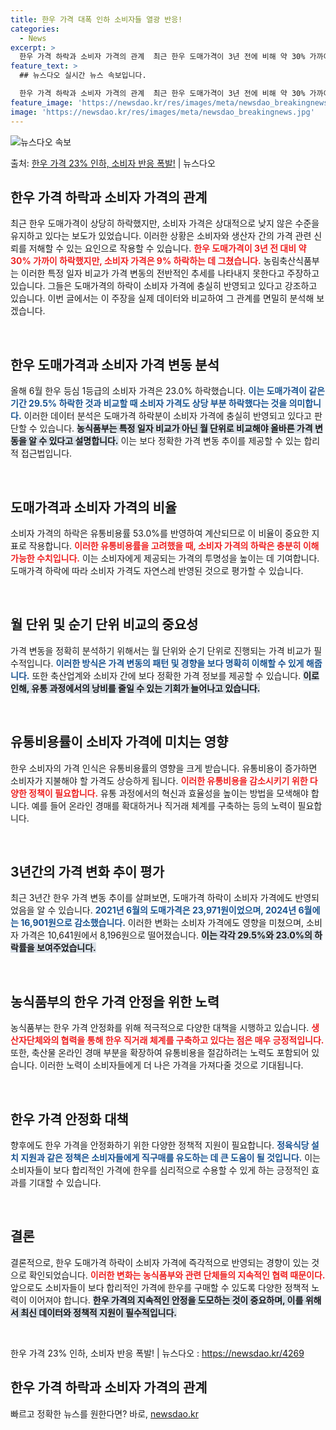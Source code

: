 ```yaml
---
title: 한우 가격 대폭 인하 소비자들 열광 반응!
categories:
  - News
excerpt: >
  한우 가격 하락과 소비자 가격의 관계  최근 한우 도매가격이 3년 전에 비해 약 30% 가까이 폭락한 반면,…
feature_text: >
  ## 뉴스다오 실시간 뉴스 속보입니다.

  한우 가격 하락과 소비자 가격의 관계  최근 한우 도매가격이 3년 전에 비해 약 30% 가까이 폭락한 반면,…
feature_image: 'https://newsdao.kr/res/images/meta/newsdao_breakingnews.jpg'
image: 'https://newsdao.kr/res/images/meta/newsdao_breakingnews.jpg'
---
```


![뉴스다오 속보](https://newsdao.kr/res/images/meta/newsdao_breakingnews.jpg)

<p>출처: <a href="https://newsdao.kr/4269" rel="dofollow">한우 가격 23% 인하, 소비자 반응 폭발!</a> | 뉴스다오</p>

<h2 data-ke-size="size26">한우 가격 하락과 소비자 가격의 관계</h2>

<p data-ke-size="size16">최근 한우 도매가격이 상당히 하락했지만, 소비자 가격은 상대적으로 낮지 않은 수준을 유지하고 있다는 보도가 있었습니다. 이러한 상황은 소비자와 생산자 간의 가격 관련 신뢰를 저해할 수 있는 요인으로 작용할 수 있습니다. <b><span style="color: #ee2323;">한우 도매가격이 3년 전 대비 약 30% 가까이 하락했지만, 소비자 가격은 9% 하락하는 데 그쳤습니다.</span></b> 농림축산식품부는 이러한 특정 일자 비교가 가격 변동의 전반적인 추세를 나타내지 못한다고 주장하고 있습니다. 그들은 도매가격의 하락이 소비자 가격에 충실히 반영되고 있다고 강조하고 있습니다. 이번 글에서는 이 주장을 실제 데이터와 비교하여 그 관계를 면밀히 분석해 보겠습니다.</p>

<p data-ke-size="size16">&nbsp;</p>

<h2 data-ke-size="size26">한우 도매가격과 소비자 가격 변동 분석</h2>

<p data-ke-size="size16">올해 6월 한우 등심 1등급의 소비자 가격은 23.0% 하락했습니다. <b><span style="color: #1a5490;">이는 도매가격이 같은 기간 29.5% 하락한 것과 비교할 때 소비자 가격도 상당 부분 하락했다는 것을 의미합니다.</span></b> 이러한 데이터 분석은 도매가격 하락분이 소비자 가격에 충실히 반영되고 있다고 판단할 수 있습니다. <b><span style="background-color: #21538527;">농식품부는 특정 일자 비교가 아닌 월 단위로 비교해야 올바른 가격 변동을 알 수 있다고 설명합니다.</span></b> 이는 보다 정확한 가격 변동 추이를 제공할 수 있는 합리적 접근법입니다.</p>

<p data-ke-size="size16">&nbsp;</p>

<h2 data-ke-size="size26">도매가격과 소비자 가격의 비율</h2>

<p data-ke-size="size16">소비자 가격의 하락은 유통비용률 53.0%를 반영하여 계산되므로 이 비율이 중요한 지표로 작용합니다. <b><span style="color: #ee2323;">이러한 유통비용률을 고려했을 때, 소비자 가격의 하락은 충분히 이해 가능한 수치입니다.</span></b> 이는 소비자에게 제공되는 가격의 투명성을 높이는 데 기여합니다. 도매가격 하락에 따라 소비자 가격도 자연스레 반영된 것으로 평가할 수 있습니다.</p>

<p data-ke-size="size16">&nbsp;</p>

<h2 data-ke-size="size26">월 단위 및 순기 단위 비교의 중요성</h2>

<p data-ke-size="size16">가격 변동을 정확히 분석하기 위해서는 월 단위와 순기 단위로 진행되는 가격 비교가 필수적입니다. <b><span style="color: #1a5490;">이러한 방식은 가격 변동의 패턴 및 경향을 보다 명확히 이해할 수 있게 해줍니다.</span></b> 또한 축산업계와 소비자 간에 보다 정확한 가격 정보를 제공할 수 있습니다. <b><span style="background-color: #21538527;">이로 인해, 유통 과정에서의 낭비를 줄일 수 있는 기회가 늘어나고 있습니다.</span></b></p>

<p data-ke-size="size16">&nbsp;</p>

<h2 data-ke-size="size26">유통비용률이 소비자 가격에 미치는 영향</h2>

<p data-ke-size="size16">한우 소비자의 가격 인식은 유통비용률의 영향을 크게 받습니다. 유통비용이 증가하면 소비자가 지불해야 할 가격도 상승하게 됩니다. <b><span style="color: #ee2323;">이러한 유통비용을 감소시키기 위한 다양한 정책이 필요합니다.</span></b> 유통 과정에서의 혁신과 효율성을 높이는 방법을 모색해야 합니다. 예를 들어 온라인 경매를 확대하거나 직거래 체계를 구축하는 등의 노력이 필요합니다.</p>

<p data-ke-size="size16">&nbsp;</p>

<h2 data-ke-size="size26">3년간의 가격 변화 추이 평가</h2>

<p data-ke-size="size16">최근 3년간 한우 가격 변동 추이를 살펴보면, 도매가격 하락이 소비자 가격에도 반영되었음을 알 수 있습니다. <b><span style="color: #1a5490;">2021년 6월의 도매가격은 23,971원이었으며, 2024년 6월에는 16,901원으로 감소했습니다.</span></b> 이러한 변화는 소비자 가격에도 영향을 미쳤으며, 소비자 가격은 10,641원에서 8,196원으로 떨어졌습니다. <b><span style="background-color: #21538527;">이는 각각 29.5%와 23.0%의 하락률을 보여주었습니다.</span></b></p>

<p data-ke-size="size16">&nbsp;</p>

<h2 data-ke-size="size26">농식품부의 한우 가격 안정을 위한 노력</h2>

<p data-ke-size="size16">농식품부는 한우 가격 안정화를 위해 적극적으로 다양한 대책을 시행하고 있습니다. <b><span style="color: #ee2323;">생산자단체와의 협력을 통해 한우 직거래 체계를 구축하고 있다는 점은 매우 긍정적입니다.</span></b> 또한, 축산물 온라인 경매 부분을 확장하여 유통비용을 절감하려는 노력도 포함되어 있습니다. 이러한 노력이 소비자들에게 더 나은 가격을 가져다줄 것으로 기대됩니다.</p>

<p data-ke-size="size16">&nbsp;</p>

<h2 data-ke-size="size26">한우 가격 안정화 대책</h2>

<p data-ke-size="size16">향후에도 한우 가격을 안정화하기 위한 다양한 정책적 지원이 필요합니다. <b><span style="color: #1a5490;">정육식당 설치 지원과 같은 정책은 소비자들에게 직구매를 유도하는 데 큰 도움이 될 것입니다.</span></b> 이는 소비자들이 보다 합리적인 가격에 한우를 심리적으로 수용할 수 있게 하는 긍정적인 효과를 기대할 수 있습니다.</p>

<p data-ke-size="size16">&nbsp;</p>

<h2 data-ke-size="size26">결론</h2>

<p data-ke-size="size16">결론적으로, 한우 도매가격 하락이 소비자 가격에 즉각적으로 반영되는 경향이 있는 것으로 확인되었습니다. <b><span style="color: #ee2323;">이러한 변화는 농식품부와 관련 단체들의 지속적인 협력 때문이다.</span></b> 앞으로도 소비자들이 보다 합리적인 가격에 한우를 구매할 수 있도록 다양한 정책적 노력이 이어져야 합니다. <b><span style="background-color: #21538527;">한우 가격의 지속적인 안정을 도모하는 것이 중요하며, 이를 위해서 최신 데이터와 정책적 지원이 필수적입니다.</span></b></p>

<p data-ke-size="size16">&nbsp;</p>

<p data-ke-size="size16">한우 가격 23% 인하, 소비자 반응 폭발! | 뉴스다오  : <a href="https://newsdao.kr/4269">https://newsdao.kr/4269</a></p>

<h2 data-ke-size="size26">한우 가격 하락과 소비자 가격의 관계</h2> 

빠르고 정확한 뉴스를 원한다면? 바로, <a href="https://newsdao.kr" rel="dofollow">newsdao.kr</a>


